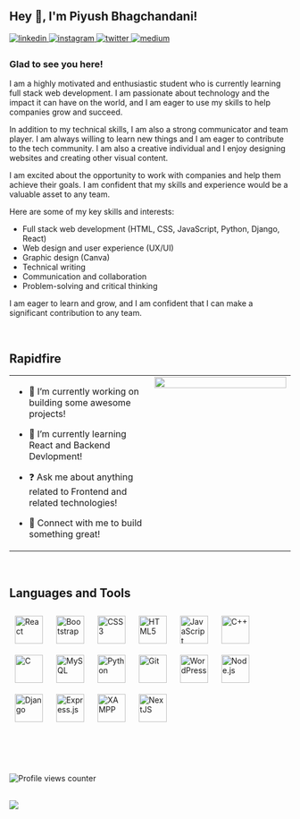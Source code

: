 ## Hey 👋, I'm Piyush Bhagchandani!  
  
<!--
<a href="https://github.com/piyushstacks" target="_blank">
 <img src=https://img.shields.io/badge/github-%2324292e.svg?&style=for-the-badge&logo=github&logoColor=white alt=github style="margin-bottom: 5px;" /> 
</a>-->
<a href="https://linkedin.com/in/piyush-bhagchandani" target="_blank">
<img src=https://img.shields.io/badge/linkedin-%231E77B5.svg?&style=for-the-badge&logo=linkedin&logoColor=white alt=linkedin style="margin-bottom: 5px;" />
</a>
<a href="https://instagram.com/piyushstacks" target="_blank">
<img src=https://img.shields.io/badge/instagram-%23000000.svg?&style=for-the-badge&logo=instagram&logoColor=white alt=instagram style="margin-bottom: 5px;" />
</a>
<a href="https://twitter.com/PiyushStacks" target="_blank">
<img src=https://img.shields.io/badge/twitter-%2300acee.svg?&style=for-the-badge&logo=twitter&logoColor=white alt=twitter style="margin-bottom: 5px;" />
</a>
<a href="https://medium.com/piyushbhagchandani" target="_blank">
<img src=https://img.shields.io/badge/medium-%23292929.svg?&style=for-the-badge&logo=medium&logoColor=white alt=medium style="margin-bottom: 5px;" />
</a>  
  



### Glad to see you here!  
I am a highly motivated and enthusiastic student who is currently learning full stack web development. I am passionate about technology and the impact it can have on the world, and I am eager to use my skills to help companies grow and succeed.

In addition to my technical skills, I am also a strong communicator and team player. I am always willing to learn new things and I am eager to contribute to the tech community. I am also a creative individual and I enjoy designing websites and creating other visual content.

I am excited about the opportunity to work with companies and help them achieve their goals. I am confident that my skills and experience would be a valuable asset to any team.

Here are some of my key skills and interests:

* Full stack web development (HTML, CSS, JavaScript, Python, Django, React)
* Web design and user experience (UX/UI)
* Graphic design (Canva)
* Technical writing
* Communication and collaboration
* Problem-solving and critical thinking

I am eager to learn and grow, and I am confident that I can make a significant contribution to any team.  
  

<br/>  


## Rapidfire  
<table><tr><td valign="top" width="50%">

- 🔭 I’m currently working on building some awesome projects!  
  

- 🌱 I’m currently learning React and Backend Devlopment!  
  

- ❓ Ask me about anything related to Frontend and related technologies!  
  

- 🤝 Connect with me to build something great!  


</td><td valign="top" width="50%">

<div align="center">
<img src="https://giphy.com/embed/fg9WTiKqZ0ZM6o244o" align="center" style="width: 100%" />
</div>  

</td></tr></table>  

<br/>  


## Languages and Tools  
<div align="justified">  
<a href="https://reactjs.org/" target="_blank"><img style="margin: 10px" src="https://profilinator.rishav.dev/skills-assets/react-original-wordmark.svg" alt="React" height="50" /></a>  
<a href="https://getbootstrap.com/docs/3.4/javascript/" target="_blank"><img style="margin: 10px" src="https://profilinator.rishav.dev/skills-assets/bootstrap-plain.svg" alt="Bootstrap" height="50" /></a>  
<a href="https://www.w3schools.com/css/" target="_blank"><img style="margin: 10px" src="https://profilinator.rishav.dev/skills-assets/css3-original-wordmark.svg" alt="CSS3" height="50" /></a>  
<a href="https://en.wikipedia.org/wiki/HTML5" target="_blank"><img style="margin: 10px" src="https://profilinator.rishav.dev/skills-assets/html5-original-wordmark.svg" alt="HTML5" height="50" /></a>  
<a href="https://www.javascript.com/" target="_blank"><img style="margin: 10px" src="https://profilinator.rishav.dev/skills-assets/javascript-original.svg" alt="JavaScript" height="50" /></a>  
<a href="https://www.cplusplus.com/" target="_blank"><img style="margin: 10px" src="https://profilinator.rishav.dev/skills-assets/cplusplus-original.svg" alt="C++" height="50" /></a>  
<a href="https://www.cprogramming.com/" target="_blank"><img style="margin: 10px" src="https://profilinator.rishav.dev/skills-assets/c-original.svg" alt="C" height="50" /></a>  
<!-- <a href="https://www.docker.com/" target="_blank"><img style="margin: 10px" src="https://profilinator.rishav.dev/skills-assets/docker-original-wordmark.svg" alt="Docker" height="50" /></a>   -->
<!-- <a href="https://www.typescriptlang.org/" target="_blank"><img style="margin: 10px" src="https://profilinator.rishav.dev/skills-assets/typescript-original.svg" alt="TypeScript" height="50" /></a>   -->
<a href="https://www.mysql.com/" target="_blank"><img style="margin: 10px" src="https://profilinator.rishav.dev/skills-assets/mysql-original-wordmark.svg" alt="MySQL" height="50" /></a>  
<!-- <a href="https://www.mongodb.com/" target="_blank"><img style="margin: 10px" src="https://profilinator.rishav.dev/skills-assets/mongodb-original-wordmark.svg" alt="MongoDB" height="50" /></a>   -->
<a href="https://www.python.org/" target="_blank"><img style="margin: 10px" src="https://profilinator.rishav.dev/skills-assets/python-original.svg" alt="Python" height="50" /></a>  
<a href="https://github.com/" target="_blank"><img style="margin: 10px" src="https://profilinator.rishav.dev/skills-assets/git-scm-icon.svg" alt="Git" height="50" /></a>  
<a href="https://wordpress.com/" target="_blank"><img style="margin: 10px" src="https://profilinator.rishav.dev/skills-assets/wordpress.png" alt="WordPress" height="50" /></a>  
<a href="https://nodejs.org/" target="_blank"><img style="margin: 10px" src="https://profilinator.rishav.dev/skills-assets/nodejs-original-wordmark.svg" alt="Node.js" height="50" /></a>  
<a href="https://www.djangoproject.com/" target="_blank"><img style="margin: 10px" src="https://profilinator.rishav.dev/skills-assets/django-original.svg" alt="Django" height="50" /></a>  
<a href="https://expressjs.com/" target="_blank"><img style="margin: 10px" src="https://programador-jr.vercel.app/assets/images/expressjs.png" alt="Express.js" height="50" /></a>  
<a href="https://www.apachefriends.org/" target="_blank"><img style="margin: 10px" src="https://profilinator.rishav.dev/skills-assets/xampp.png" alt="XAMPP" height="50" /></a>  
<a href="https://nextjs.org/" target="_blank"><img style="margin: 10px" src="https://profilinator.rishav.dev/skills-assets/nextjs.png" alt="NextJS" height="50" /></a>  
</div>  

<br/>  

<br/>  

<!--
## Github Stats  
<table><tr><td valign="top" width="55%">

<div align="center"><img src="https://github-readme-stats.vercel.app/api?username=PiyushStacksCode&theme=shades-of-purple&hide_border=false&include_all_commits=false&count_private=true" align="center" style="width: 100%" /></div>

</td><td valign="top" width="45%">

<img src="https://github-readme-stats.vercel.app/api/top-langs/?username=PiyushStacksCode&theme=shades-of-purple&hide_border=false&include_all_commits=false&count_private=false&layout=compact" align="left" style="width: 100%" />

</td>


<tr><td valign="top" width="100%" colspan="2">

<div align="center"><img src="https://github-readme-streak-stats.herokuapp.com/?user=PiyushStacksCode&theme=shades-of-purple&hide_border=false" align="center" style="width: 100%" /></div>

</td>
</tr>-->

</table>  

<br/>  

<!-- Proudly created with GPRM ( https://gprm.itsvg.in ) -->

<br/>  

![Profile views counter](https://komarev.com/ghpvc/?username=PiyushStacksCode&&style=flat-square)  
  

<br/>  

<div align="left">
            <a href="https://www.buymeacoffee.com/piyushbhagchandani" target="_blank" style="display: inline-block;">
                <img
                    src="https://img.shields.io/badge/Donate-Buy%20Me%20A%20Coffee-orange.svg?style=flat-square&logo=buymeacoffee" 
                    align="left"
                />
            </a></div>
<br />


